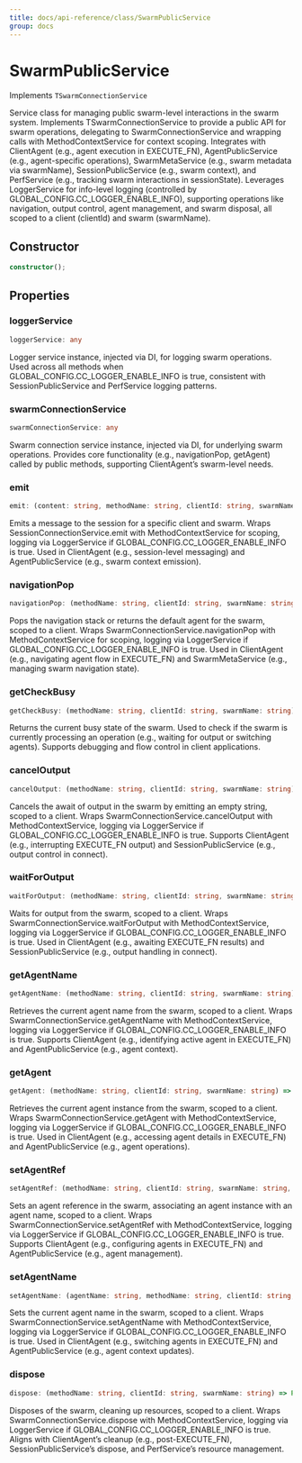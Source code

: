 ```yaml
---
title: docs/api-reference/class/SwarmPublicService
group: docs
---
```


# SwarmPublicService

Implements `TSwarmConnectionService`

Service class for managing public swarm-level interactions in the swarm system.
Implements TSwarmConnectionService to provide a public API for swarm operations, delegating to SwarmConnectionService and wrapping calls with MethodContextService for context scoping.
Integrates with ClientAgent (e.g., agent execution in EXECUTE_FN), AgentPublicService (e.g., agent-specific operations), SwarmMetaService (e.g., swarm metadata via swarmName), SessionPublicService (e.g., swarm context), and PerfService (e.g., tracking swarm interactions in sessionState).
Leverages LoggerService for info-level logging (controlled by GLOBAL_CONFIG.CC_LOGGER_ENABLE_INFO), supporting operations like navigation, output control, agent management, and swarm disposal, all scoped to a client (clientId) and swarm (swarmName).

## Constructor

```ts
constructor();
```

## Properties

### loggerService

```ts
loggerService: any
```

Logger service instance, injected via DI, for logging swarm operations.
Used across all methods when GLOBAL_CONFIG.CC_LOGGER_ENABLE_INFO is true, consistent with SessionPublicService and PerfService logging patterns.

### swarmConnectionService

```ts
swarmConnectionService: any
```

Swarm connection service instance, injected via DI, for underlying swarm operations.
Provides core functionality (e.g., navigationPop, getAgent) called by public methods, supporting ClientAgent’s swarm-level needs.

### emit

```ts
emit: (content: string, methodName: string, clientId: string, swarmName: string) => Promise<void>
```

Emits a message to the session for a specific client and swarm.
Wraps SessionConnectionService.emit with MethodContextService for scoping, logging via LoggerService if GLOBAL_CONFIG.CC_LOGGER_ENABLE_INFO is true.
Used in ClientAgent (e.g., session-level messaging) and AgentPublicService (e.g., swarm context emission).

### navigationPop

```ts
navigationPop: (methodName: string, clientId: string, swarmName: string) => Promise<string>
```

Pops the navigation stack or returns the default agent for the swarm, scoped to a client.
Wraps SwarmConnectionService.navigationPop with MethodContextService for scoping, logging via LoggerService if GLOBAL_CONFIG.CC_LOGGER_ENABLE_INFO is true.
Used in ClientAgent (e.g., navigating agent flow in EXECUTE_FN) and SwarmMetaService (e.g., managing swarm navigation state).

### getCheckBusy

```ts
getCheckBusy: (methodName: string, clientId: string, swarmName: string) => Promise<boolean>
```

Returns the current busy state of the swarm.
Used to check if the swarm is currently processing an operation (e.g., waiting for output or switching agents).
Supports debugging and flow control in client applications.

### cancelOutput

```ts
cancelOutput: (methodName: string, clientId: string, swarmName: string) => Promise<void>
```

Cancels the await of output in the swarm by emitting an empty string, scoped to a client.
Wraps SwarmConnectionService.cancelOutput with MethodContextService, logging via LoggerService if GLOBAL_CONFIG.CC_LOGGER_ENABLE_INFO is true.
Supports ClientAgent (e.g., interrupting EXECUTE_FN output) and SessionPublicService (e.g., output control in connect).

### waitForOutput

```ts
waitForOutput: (methodName: string, clientId: string, swarmName: string) => Promise<string>
```

Waits for output from the swarm, scoped to a client.
Wraps SwarmConnectionService.waitForOutput with MethodContextService, logging via LoggerService if GLOBAL_CONFIG.CC_LOGGER_ENABLE_INFO is true.
Used in ClientAgent (e.g., awaiting EXECUTE_FN results) and SessionPublicService (e.g., output handling in connect).

### getAgentName

```ts
getAgentName: (methodName: string, clientId: string, swarmName: string) => Promise<string>
```

Retrieves the current agent name from the swarm, scoped to a client.
Wraps SwarmConnectionService.getAgentName with MethodContextService, logging via LoggerService if GLOBAL_CONFIG.CC_LOGGER_ENABLE_INFO is true.
Supports ClientAgent (e.g., identifying active agent in EXECUTE_FN) and AgentPublicService (e.g., agent context).

### getAgent

```ts
getAgent: (methodName: string, clientId: string, swarmName: string) => Promise<IAgent>
```

Retrieves the current agent instance from the swarm, scoped to a client.
Wraps SwarmConnectionService.getAgent with MethodContextService, logging via LoggerService if GLOBAL_CONFIG.CC_LOGGER_ENABLE_INFO is true.
Used in ClientAgent (e.g., accessing agent details in EXECUTE_FN) and AgentPublicService (e.g., agent operations).

### setAgentRef

```ts
setAgentRef: (methodName: string, clientId: string, swarmName: string, agentName: string, agent: IAgent) => Promise<void>
```

Sets an agent reference in the swarm, associating an agent instance with an agent name, scoped to a client.
Wraps SwarmConnectionService.setAgentRef with MethodContextService, logging via LoggerService if GLOBAL_CONFIG.CC_LOGGER_ENABLE_INFO is true.
Supports ClientAgent (e.g., configuring agents in EXECUTE_FN) and AgentPublicService (e.g., agent management).

### setAgentName

```ts
setAgentName: (agentName: string, methodName: string, clientId: string, swarmName: string) => Promise<void>
```

Sets the current agent name in the swarm, scoped to a client.
Wraps SwarmConnectionService.setAgentName with MethodContextService, logging via LoggerService if GLOBAL_CONFIG.CC_LOGGER_ENABLE_INFO is true.
Used in ClientAgent (e.g., switching agents in EXECUTE_FN) and AgentPublicService (e.g., agent context updates).

### dispose

```ts
dispose: (methodName: string, clientId: string, swarmName: string) => Promise<void>
```

Disposes of the swarm, cleaning up resources, scoped to a client.
Wraps SwarmConnectionService.dispose with MethodContextService, logging via LoggerService if GLOBAL_CONFIG.CC_LOGGER_ENABLE_INFO is true.
Aligns with ClientAgent’s cleanup (e.g., post-EXECUTE_FN), SessionPublicService’s dispose, and PerfService’s resource management.
